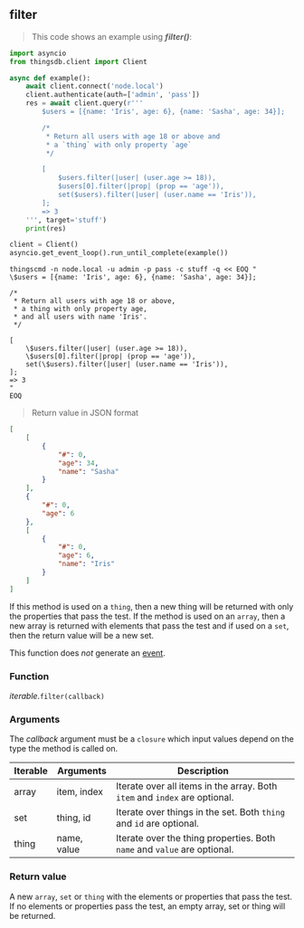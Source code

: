 ## filter

> This code shows an example using ***filter()***:

```python
import asyncio
from thingsdb.client import Client

async def example():
    await client.connect('node.local')
    client.authenticate(auth=['admin', 'pass'])
    res = await client.query(r'''
        $users = [{name: 'Iris', age: 6}, {name: 'Sasha', age: 34}];

        /*
         * Return all users with age 18 or above and
         * a `thing` with only property `age`
         */

        [
            $users.filter(|user| (user.age >= 18)),
            $users[0].filter(|prop| (prop == 'age')),
            set($users).filter(|user| (user.name == 'Iris')),
        ];
        => 3
    ''', target='stuff')
    print(res)

client = Client()
asyncio.get_event_loop().run_until_complete(example())
```

```shell
thingscmd -n node.local -u admin -p pass -c stuff -q << EOQ "
\$users = [{name: 'Iris', age: 6}, {name: 'Sasha', age: 34}];

/*
 * Return all users with age 18 or above,
 * a thing with only property age,
 * and all users with name 'Iris'.
 */

[
    \$users.filter(|user| (user.age >= 18)),
    \$users[0].filter(|prop| (prop == 'age')),
    set(\$users).filter(|user| (user.name == 'Iris')),
];
=> 3
"
EOQ
```

> Return value in JSON format

```json
[
    [
        {
            "#": 0,
            "age": 34,
            "name": "Sasha"
        }
    ],
    {
        "#": 0,
        "age": 6
    },
    [
        {
            "#": 0,
            "age": 6,
            "name": "Iris"
        }
    ]
]
```


If this method is used on a `thing`, then a new thing will be returned with only
the properties that pass the test. If the method is used on an `array`, then a
new array is returned with elements that pass the test and if used on a `set`, then
the return value will be a new set.

This function does *not* generate an [event](#events).

### Function
*iterable*.`filter(callback)`

### Arguments
The *callback* argument must be a `closure` which input values depend on the type the method is called on.

Iterable | Arguments   | Description
-------- | ----------- | -----------
array    | item, index | Iterate over all items in the array. Both `item` and `index` are optional.
set      | thing, id   | Iterate over things in the set. Both `thing` and `id` are optional.
thing    | name, value | Iterate over the thing properties. Both `name` and `value` are optional.


### Return value
A new `array`, `set` or `thing` with the elements or properties that pass the test.
If no elements or properties pass the test, an empty array, set or thing will be returned.
